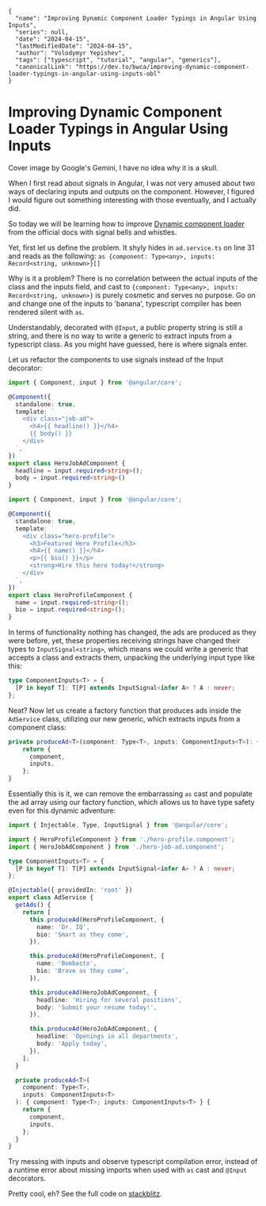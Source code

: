 ```ic-metadata
{
  "name": "Improving Dynamic Component Loader Typings in Angular Using Inputs",
  "series": null,
  "date": "2024-04-15",
  "lastModifiedDate": "2024-04-15",
  "author": "Volodymyr Yepishev",
  "tags": ["typescript", "tutorial", "angular", "generics"],
  "canonicalLink": "https://dev.to/bwca/improving-dynamic-component-loader-typings-in-angular-using-inputs-obl"
}
```

# Improving Dynamic Component Loader Typings in Angular Using Inputs

Cover image by Google's Gemini, I have no idea why it is a skull.

When I first read about signals in Angular, I was not very amused about two ways of declaring inputs and outputs on the component. However, I figured I would figure out something interesting with those eventually, and I actually did.

So today we will be learning how to improve [Dynamic component loader](https://angular.io/guide/dynamic-component-loader) from the official docs with signal bells and whistles.

Yet, first let us define the problem. It shyly hides in `ad.service.ts` on line 31 and reads as the following:
`as {component: Type<any>, inputs: Record<string, unknown>}[]`

Why is it a problem? There is no correlation between the actual inputs of the class and the inputs field, and cast to `{component: Type<any>, inputs: Record<string, unknown>}` is purely cosmetic and serves no purpose. Go on and change one of the inputs to 'banana', typescript compiler has been rendered silent with `as`.

Understandably, decorated with `@Input`, a public property string is still a string, and there is no way to write a generic to extract inputs from a typescript class. As you might have guessed, here is where signals enter.

Let us refactor the components to use signals instead of the Input decorator:
```typescript
import { Component, input } from '@angular/core';

@Component({
  standalone: true,
  template: `
    <div class="job-ad">
      <h4>{{ headline() }}</h4>
      {{ body() }}
    </div>
  `,
})
export class HeroJobAdComponent {
  headline = input.required<string>();
  body = input.required<string>()
}
```

```typescript
import { Component, input } from '@angular/core';

@Component({
  standalone: true,
  template: `
    <div class="hero-profile">
      <h3>Featured Hero Profile</h3>
      <h4>{{ name() }}</h4>
      <p>{{ bio() }}</p>
      <strong>Hire this hero today!</strong>
    </div>
  `,
})
export class HeroProfileComponent {
  name = input.required<string>();
  bio = input.required<string>();
}
```

In terms of functionality nothing has changed, the ads are produced as they were before, yet, these properties receiving strings have changed their types to `InputSignal<string>`, which means we could write a generic that accepts a class and extracts them, unpacking the underlying input type like this:

```typescript
type ComponentInputs<T> = {
  [P in keyof T]: T[P] extends InputSignal<infer A> ? A : never;
};
```

Neat? Now let us create a factory function that produces ads inside the `AdService` class, utilizing our new generic, which extracts inputs from a component class:

```typescript
private produceAd<T>(component: Type<T>, inputs: ComponentInputs<T>): { component: Type<T>; inputs: ComponentInputs<T> } {
    return {
      component,
      inputs,
    };
}
```

Essentially this is it, we can remove the embarrassing `as` cast and populate the ad array using our factory function, which allows us to have type safety even for this dynamic adventure:

```typescript
import { Injectable, Type, InputSignal } from '@angular/core';

import { HeroProfileComponent } from './hero-profile.component';
import { HeroJobAdComponent } from './hero-job-ad.component';

type ComponentInputs<T> = {
  [P in keyof T]: T[P] extends InputSignal<infer A> ? A : never;
};

@Injectable({ providedIn: 'root' })
export class AdService {
  getAds() {
    return [
      this.produceAd(HeroProfileComponent, {
        name: 'Dr. IQ',
        bio: 'Smart as they come',
      }),

      this.produceAd(HeroProfileComponent, {
        name: 'Bombasto',
        bio: 'Brave as they come',
      }),

      this.produceAd(HeroJobAdComponent, {
        headline: 'Hiring for several positions',
        body: 'Submit your resume today!',
      }),

      this.produceAd(HeroJobAdComponent, {
        headline: 'Openings in all departments',
        body: 'Apply today',
      }),
    ];
  }

  private produceAd<T>(
    component: Type<T>,
    inputs: ComponentInputs<T>
  ): { component: Type<T>; inputs: ComponentInputs<T> } {
    return {
      component,
      inputs,
    };
  }
}
```

Try messing with inputs and observe typescript compilation error, instead of a runtime error about missing imports when used with `as` cast and `@Input` decorators.

Pretty cool, eh? See the full code on [stackblitz](https://stackblitz.com/edit/fafrvv?file=src%2Fapp%2Fhero-job-ad.component.ts,src%2Fapp%2Fhero-profile.component.ts,src%2Fapp%2Fad.service.ts,src%2Fapp%2Fad-banner.component.ts).
